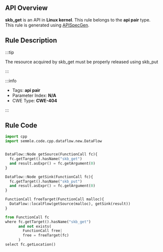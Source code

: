 ---
---


## API Overview
**skb_get** is an API in **Linux kernel**. This rule belongs to the **api pair** type. This rule is generated using [APISpecGen](../../tools/APISpecGen).
## Rule Description

:::tip

The resource acquired by skb_get must be properly released using skb_put

:::

:::info

- Tags: **api pair**
- Parameter Index: **N/A**
- CWE Type: **CWE-404**

:::

## Rule Code
```python
import cpp
import semmle.code.cpp.dataflow.new.DataFlow


DataFlow::Node getSource(FunctionCall fc){
  fc.getTarget().hasName("skb_get")
  and result.asExpr() = fc.getArgument(0)
}

DataFlow::Node getSink(FunctionCall fc){
  fc.getTarget().hasName("skb_put")
  and result.asExpr() = fc.getArgument(0)
}

FunctionCall freeTarget(FunctionCall malloc){
  DataFlow::localFlow(getSource(malloc), getSink(result))
}

from FunctionCall fc
where fc.getTarget().hasName("skb_get")
      and not exists(
        FunctionCall free| 
        free = freeTarget(fc)
      )
select fc.getLocation()

    
```